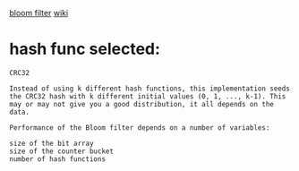 <!--
 * @Author: your name
 * @Date: 2020-11-22 23:15:20
 * @LastEditTime: 2020-11-22 23:19:11
 * @LastEditors: Please set LastEditors
 * @Description: In User Settings Edit
 * @FilePath: /note/bloom filter.md
-->
[bloom filter](https://www.cnblogs.com/liyulong1982/p/6013002.html)
[wiki](https://en.wikipedia.org/wiki/Bloom_filter)
# hash func selected:
    CRC32

    Instead of using k different hash functions, this implementation seeds the CRC32 hash with k different initial values (0, 1, ..., k-1). This may or may not give you a good distribution, it all depends on the data.

    Performance of the Bloom filter depends on a number of variables:

    size of the bit array
    size of the counter bucket
    number of hash functions